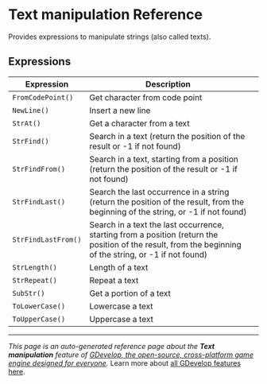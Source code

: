 # Text manipulation Reference

Provides expressions to manipulate strings (also called texts). 

## Expressions

| Expression | Description |  |
|-----|-----|-----|
| `FromCodePoint()` | Get character from code point ||
| `NewLine()` | Insert a new line ||
| `StrAt()` | Get a character from a text ||
| `StrFind()` | Search in a text (return the position of the result or -1 if not found) ||
| `StrFindFrom()` | Search in a text, starting from a position (return the position of the result or -1 if not found) ||
| `StrFindLast()` | Search the last occurrence in a string (return the position of the result, from the beginning of the string, or -1 if not found) ||
| `StrFindLastFrom()` | Search in a text the last occurrence, starting from a position (return the position of the result, from the beginning of the string, or -1 if not found) ||
| `StrLength()` | Length of a text ||
| `StrRepeat()` | Repeat a text ||
| `SubStr()` | Get a portion of a text ||
| `ToLowerCase()` | Lowercase a text ||
| `ToUpperCase()` | Uppercase a text ||

---
*This page is an auto-generated reference page about the **Text manipulation** feature of [GDevelop, the open-source, cross-platform game engine designed for everyone](https://gdevelop.io/).* Learn more about [all GDevelop features here](/gdevelop5/all-features).